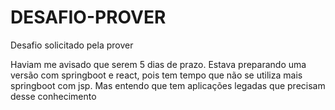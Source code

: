 # DESAFIO-PROVER
 Desafio solicitado pela prover

Haviam me avisado que serem 5 dias de prazo. Estava preparando uma versão com springboot e react, pois tem tempo que não se utiliza mais springboot com jsp. Mas entendo que tem aplicações legadas que precisam desse conhecimento